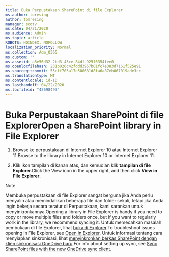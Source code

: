 ```yaml
---
title: Buka Perpustakaan SharePoint di file Explorer
ms.author: toresing
author: tomresing
manager: scotv
ms.date: 04/21/2020
ms.audience: Admin
ms.topic: article
ROBOTS: NOINDEX, NOFOLLOW
localization_priority: Normal
ms.collection: Adm_O365
ms.custom: ''
ms.assetid: a8e56d32-2bd3-43ce-84df-925f6354fee0
ms.openlocfilehash: 231b026c42fddd3957b01fc7e383d7161f525e91
ms.sourcegitcommit: 55eff703a17e500681d8fa6a87eb067019ade3cc
ms.translationtype: MT
ms.contentlocale: id-ID
ms.lasthandoff: 04/22/2020
ms.locfileid: "43698493"
---
```

# <a name="open-a-sharepoint-library-in-file-explorer"></a><span data-ttu-id="2d66f-102">Buka Perpustakaan SharePoint di file Explorer</span><span class="sxs-lookup"><span data-stu-id="2d66f-102">Open a SharePoint library in File Explorer</span></span>

1. <span data-ttu-id="2d66f-103">Browse ke perpustakaan di Internet Explorer 10 atau Internet Explorer 11.</span><span class="sxs-lookup"><span data-stu-id="2d66f-103">Browse to the library in Internet Explorer 10 or Internet Explorer 11.</span></span> 
    
2. <span data-ttu-id="2d66f-104">Klik ikon tampilan di kanan atas, dan kemudian klik **tampilan di file Explorer**.</span><span class="sxs-lookup"><span data-stu-id="2d66f-104">Click the View icon in the upper right, and then click **View in File Explorer**.</span></span>
    
> [!NOTE]
> <span data-ttu-id="2d66f-105">Membuka perpustakaan di file Explorer sangat berguna jika Anda perlu menyalin atau memindahkan beberapa file dan folder sekali, tetapi jika Anda ingin bekerja secara teratur di Perpustakaan, kami sarankan untuk menyinkronkannya.</span><span class="sxs-lookup"><span data-stu-id="2d66f-105">Opening a library in File Explorer is handy if you need to copy or move multiple files and folders once, but if you want to regularly work in the library, we recommend syncing it.</span></span> <span data-ttu-id="2d66f-106">Untuk memecahkan masalah pembukaan di file Explorer, lihat [buka di Explorer](https://go.microsoft.com/fwlink/?linkid=871665).</span><span class="sxs-lookup"><span data-stu-id="2d66f-106">To troubleshoot issues opening in File Explorer, see [Open in Explorer](https://go.microsoft.com/fwlink/?linkid=871665).</span></span> <span data-ttu-id="2d66f-107">Untuk informasi tentang cara menyiapkan sinkronisasi, lihat [menyinkronkan berkas SharePoint dengan klien sinkronisasi OneDrive baru](https://go.microsoft.com/fwlink/?linkid=871666).</span><span class="sxs-lookup"><span data-stu-id="2d66f-107">For info about setting up sync, see [Sync SharePoint files with the new OneDrive sync client](https://go.microsoft.com/fwlink/?linkid=871666).</span></span> 
  

